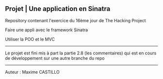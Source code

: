 Projet | Une application en Sinatra
--------------------------------------------

Repository contenant l'exercice du 16ème jour de The Hacking Project

Faire une appli avec le framework Sinatra

Utiliser la POO et le MVC

--------------------------------------------

Le projet est fini mis à part la partie 2.8 (les commentaires)
qui est en cours de développement sur une autre branche du repo

--------------------------------------------
Auteur : Maxime CASTILLO